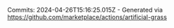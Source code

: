 Commits: 2024-04-26T15:16:25.015Z - Generated via https://github.com/marketplace/actions/artificial-grass
<br>
